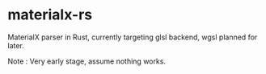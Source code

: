 # materialx-rs
MaterialX parser in Rust, currently targeting glsl backend, wgsl planned for later.


Note : Very early stage, assume nothing works.
